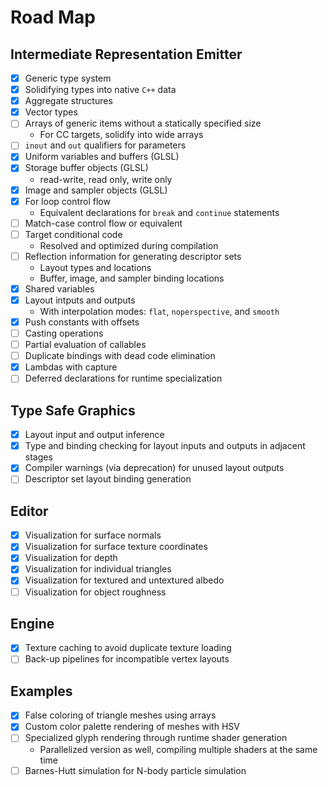 # Road Map

## Intermediate Representation Emitter

- [x] Generic type system
- [x] Solidifying types into native `C++` data
- [x] Aggregate structures
- [x] Vector types
- [ ] Arrays of generic items without a statically specified size
	- For CC targets, solidify into wide arrays
- [ ] `inout` and `out` qualifiers for parameters
- [x] Uniform variables and buffers (GLSL)
- [x] Storage buffer objects (GLSL)
	- read-write, read only, write only
- [x] Image and sampler objects (GLSL)
- [x] For loop control flow
	- Equivalent declarations for `break` and `continue` statements
- [ ] Match-case control flow or equivalent
- [ ] Target conditional code
	- Resolved and optimized during compilation
- [ ] Reflection information for generating descriptor sets
	- Layout types and locations
	- Buffer, image, and sampler binding locations
- [x] Shared variables
- [x] Layout intputs and outputs
	- With interpolation modes: `flat`, `noperspective`, and `smooth`
- [x] Push constants with offsets
- [ ] Casting operations
- [ ] Partial evaluation of callables
- [ ] Duplicate bindings with dead code elimination
- [x] Lambdas with capture
- [ ] Deferred declarations for runtime specialization

## Type Safe Graphics

- [x] Layout input and output inference
- [x] Type and binding checking for layout inputs and outputs in adjacent stages
- [x] Compiler warnings (via deprecation) for unused layout outputs
- [ ] Descriptor set layout binding generation

## Editor

- [x] Visualization for surface normals
- [x] Visualization for surface texture coordinates
- [x] Visualization for depth
- [x] Visualization for individual triangles
- [x] Visualization for textured and untextured albedo
- [ ] Visualization for object roughness

## Engine

- [x] Texture caching to avoid duplicate texture loading
- [ ] Back-up pipelines for incompatible vertex layouts

## Examples

- [x] False coloring of triangle meshes using arrays
- [x] Custom color palette rendering of meshes with HSV
- [ ] Specialized glyph rendering through runtime shader generation
	- Parallelized version as well, compiling multiple shaders at the same time
- [ ] Barnes-Hutt simulation for N-body particle simulation